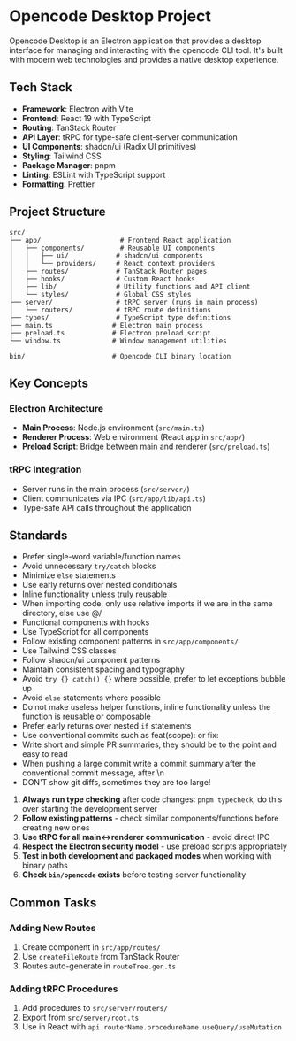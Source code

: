 # Opencode Desktop Project

Opencode Desktop is an Electron application that provides a desktop interface for managing and interacting with the opencode CLI tool.
It's built with modern web technologies and provides a native desktop experience.

## Tech Stack

- **Framework**: Electron with Vite
- **Frontend**: React 19 with TypeScript
- **Routing**: TanStack Router
- **API Layer**: tRPC for type-safe client-server communication
- **UI Components**: shadcn/ui (Radix UI primitives)
- **Styling**: Tailwind CSS
- **Package Manager**: pnpm
- **Linting**: ESLint with TypeScript support
- **Formatting**: Prettier

## Project Structure

```
src/
├── app/                    # Frontend React application
│   ├── components/         # Reusable UI components
│   │   ├── ui/            # shadcn/ui components
│   │   └── providers/     # React context providers
│   ├── routes/            # TanStack Router pages
│   ├── hooks/             # Custom React hooks
│   ├── lib/               # Utility functions and API client
│   └── styles/            # Global CSS styles
├── server/                # tRPC server (runs in main process)
│   └── routers/           # tRPC route definitions
├── types/                 # TypeScript type definitions
├── main.ts               # Electron main process
├── preload.ts            # Electron preload script
└── window.ts             # Window management utilities

bin/                      # Opencode CLI binary location
```

## Key Concepts

### Electron Architecture

- **Main Process**: Node.js environment (`src/main.ts`)
- **Renderer Process**: Web environment (React app in `src/app/`)
- **Preload Script**: Bridge between main and renderer (`src/preload.ts`)

### tRPC Integration

- Server runs in the main process (`src/server/`)
- Client communicates via IPC (`src/app/lib/api.ts`)
- Type-safe API calls throughout the application

## Standards

- Prefer single-word variable/function names
- Avoid unnecessary `try/catch` blocks
- Minimize `else` statements
- Use early returns over nested conditionals
- Inline functionality unless truly reusable
- When importing code, only use relative imports if we are in the same directory, else use @/
- Functional components with hooks
- Use TypeScript for all components
- Follow existing component patterns in `src/app/components/`
- Use Tailwind CSS classes
- Follow shadcn/ui component patterns
- Maintain consistent spacing and typography
- Avoid `try {} catch() {}` where possible, prefer to let exceptions bubble up
- Avoid `else` statements where possible
- Do not make useless helper functions, inline functionality unless the function is reusable or composable
- Prefer early returns over nested `if` statements
- Use conventional commits such as feat(scope): <desc> or fix: <desc>
- Write short and simple PR summaries, they should be to the point and easy to read
- When pushing a large commit write a commit summary after the conventional commit message, after \n
- DON'T show git diffs, sometimes they are too large!

1. **Always run type checking** after code changes: `pnpm typecheck`, do this over starting the development server
2. **Follow existing patterns** - check similar components/functions before creating new ones
3. **Use tRPC for all main↔renderer communication** - avoid direct IPC
4. **Respect the Electron security model** - use preload scripts appropriately
5. **Test in both development and packaged modes** when working with binary paths
6. **Check `bin/opencode` exists** before testing server functionality

## Common Tasks

### Adding New Routes

1. Create component in `src/app/routes/`
2. Use `createFileRoute` from TanStack Router
3. Routes auto-generate in `routeTree.gen.ts`

### Adding tRPC Procedures

1. Add procedures to `src/server/routers/`
2. Export from `src/server/root.ts`
3. Use in React with `api.routerName.procedureName.useQuery/useMutation`
